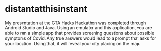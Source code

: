 # distantatthisinstant
My presentation at the GTA Hacks Hackathon was completed through Android Studio and Java. Using an emulator and this application, you are able to run a simple app that provides screening questions about possible symptoms of Covid. Any true answers would lead to a prompt that asks for your location. Using that, it will reveal your city placing on the map.
